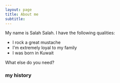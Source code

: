 ```yaml
---
layout: page
title: About me
subtitle: 
---
```


My name is Salah Salah. I have the following qualities:

- I rock a great mustache
- I'm extremely loyal to my family
- I was born in Kuwait

What else do you need?

### my history


